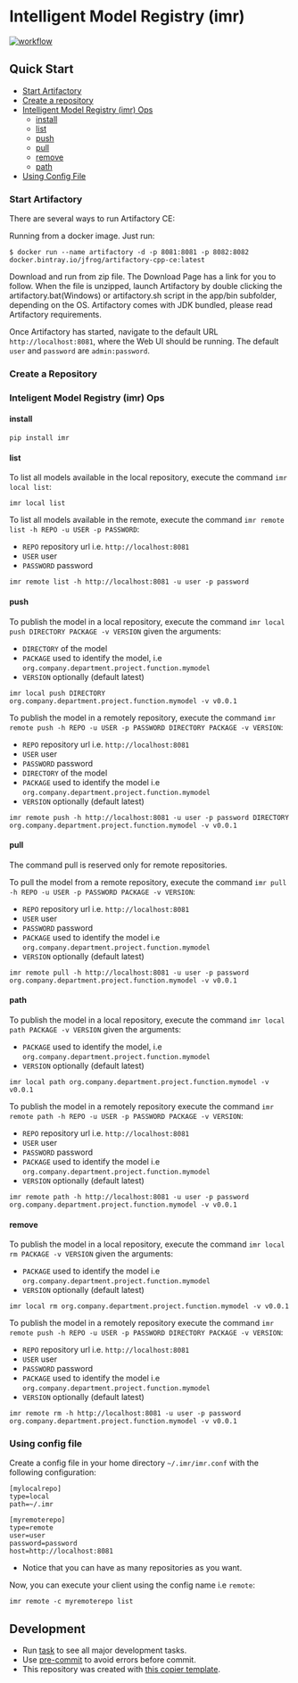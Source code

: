 # Intelligent Model Registry (imr)


[![workflow](https://github.com/eccenca/imr/actions/workflows/check.yml/badge.svg)](https://github.com/eccenca/imr/actions)  


## Quick Start

- [Start Artifactory](#start-artifactory)
- [Create a repository](#create-a-repository)
- [Intelligent Model Registry (imr) Ops](#inteligent-model-registry-imr-ops)
  - [install](#install)
  - [list](#list)
  - [push](#push)
  - [pull](#pull)
  - [remove](#remove)
  - [path](#path)
- [Using Config File](#using-config-file)



### Start Artifactory


There are several ways to run Artifactory CE:

Running from a docker image. Just run:

```
$ docker run --name artifactory -d -p 8081:8081 -p 8082:8082 docker.bintray.io/jfrog/artifactory-cpp-ce:latest

```

Download and run from zip file. The Download Page has a link for you to follow. When the file is unzipped, launch Artifactory by double clicking the artifactory.bat(Windows) or artifactory.sh script in the app/bin subfolder, depending on the OS. Artifactory comes with JDK bundled, please read Artifactory requirements.

Once Artifactory has started, navigate to the default URL ```http://localhost:8081```, where the Web UI should be running. The default ```user``` and ```password``` are ```admin:password```.

### Create a Repository



### Inteligent Model Registry (imr) Ops

#### install

```
pip install imr
```

#### list


To list all models available in the local repository, execute the command ```imr local list```:
```
imr local list
```

To list all models available in the remote, execute the command ```imr remote list -h REPO -u USER -p PASSWORD```:
 - ```REPO``` repository url i.e. ```http://localhost:8081```
 - ```USER``` user
 - ```PASSWORD``` password
```
imr remote list -h http://localhost:8081 -u user -p password
```

#### push

To publish the model in a local repository, execute the command ```imr local push DIRECTORY PACKAGE -v VERSION``` given the arguments:
 - ```DIRECTORY``` of the model
 - ```PACKAGE``` used to identify the model, i.e ```org.company.department.project.function.mymodel``` 
 - ```VERSION``` optionally (default latest)
```
imr local push DIRECTORY org.company.department.project.function.mymodel -v v0.0.1
```

To publish the model in a remotely repository, execute the command ```imr remote push -h REPO -u USER -p PASSWORD DIRECTORY PACKAGE -v VERSION```:
 - ```REPO``` repository url i.e. ```http://localhost:8081```
 - ```USER``` user
 - ```PASSWORD``` password
 - ```DIRECTORY``` of the model
 - ```PACKAGE``` used to identify the model i.e ```org.company.department.project.function.mymodel``` 
 - ```VERSION``` optionally (default latest)
```
imr remote push -h http://localhost:8081 -u user -p password DIRECTORY org.company.department.project.function.mymodel -v v0.0.1
```

#### pull

The command pull is reserved only for remote repositories.

To pull the model from a remote repository, execute the command ```imr pull -h REPO -u USER -p PASSWORD PACKAGE -v VERSION```:
 - ```REPO``` repository url i.e. ```http://localhost:8081```
 - ```USER``` user
 - ```PASSWORD``` password
 - ```PACKAGE``` used to identify the model i.e ```org.company.department.project.function.mymodel``` 
 - ```VERSION``` optionally (default latest)
```
imr remote pull -h http://localhost:8081 -u user -p password org.company.department.project.function.mymodel -v v0.0.1
```

#### path

To publish the model in a local repository, execute the command ```imr local path PACKAGE -v VERSION``` given the arguments:
 - ```PACKAGE``` used to identify the model, i.e ```org.company.department.project.function.mymodel``` 
 - ```VERSION``` optionally (default latest)
```
imr local path org.company.department.project.function.mymodel -v v0.0.1
```

To publish the model in a remotely repository execute the command ```imr remote path -h REPO -u USER -p PASSWORD PACKAGE -v VERSION```:
 - ```REPO``` repository url i.e. ```http://localhost:8081```
 - ```USER``` user
 - ```PASSWORD``` password
 - ```PACKAGE``` used to identify the model i.e ```org.company.department.project.function.mymodel``` 
 - ```VERSION``` optionally (default latest)
```
imr remote path -h http://localhost:8081 -u user -p password org.company.department.project.function.mymodel -v v0.0.1
```


#### remove

To publish the model in a local repository, execute the command ```imr local rm PACKAGE -v VERSION``` given the arguments:
 - ```PACKAGE``` used to identify the model i.e ```org.company.department.project.function.mymodel``` 
 - ```VERSION``` optionally (default latest)
```
imr local rm org.company.department.project.function.mymodel -v v0.0.1
```

To publish the model in a remotely repository execute the command ```imr remote push -h REPO -u USER -p PASSWORD DIRECTORY PACKAGE -v VERSION```:
 - ```REPO``` repository url i.e. ```http://localhost:8081```
 - ```USER``` user
 - ```PASSWORD``` password
 - ```PACKAGE``` used to identify the model i.e ```org.company.department.project.function.mymodel``` 
 - ```VERSION``` optionally (default latest)
```
imr remote rm -h http://localhost:8081 -u user -p password org.company.department.project.function.mymodel -v v0.0.1
```

### Using config file
Create a config file in your home directory ```~/.imr/imr.conf``` with the following configuration:

```
[mylocalrepo]
type=local
path=~/.imr

[myremoterepo]
type=remote
user=user
password=password
host=http://localhost:8081
```

* Notice that you can have as many repositories as you want.

Now, you can execute your client using the config name i.e ```remote```:

```
imr remote -c myremoterepo list
```

## Development

- Run [task](https://taskfile.dev/) to see all major development tasks.
- Use [pre-commit](https://pre-commit.com/) to avoid errors before commit.
- This repository was created with [this copier template](https://github.com/eccenca/cmem-plugin-template).
